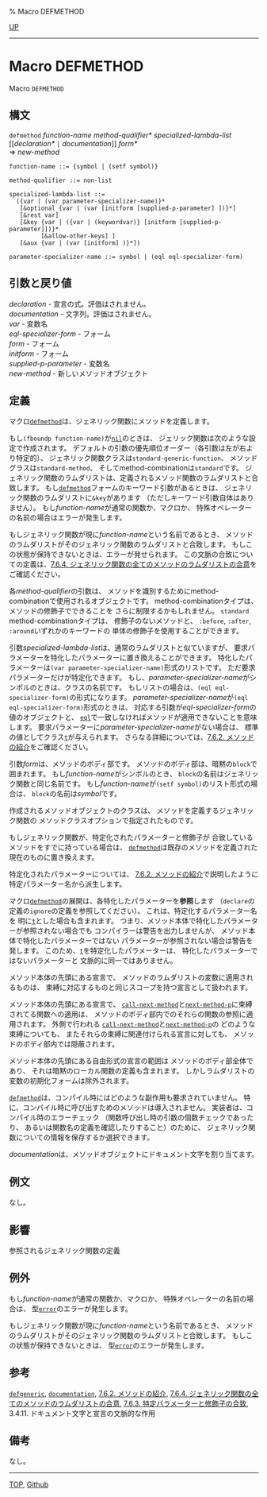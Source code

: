 % Macro DEFMETHOD

[UP](7.7.html)  

---

# Macro DEFMETHOD


Macro `DEFMETHOD`


## 構文

`defmethod` *function-name* *method-qualifier\**
 *specialized-lambda-list* [[*declaration\** `|` *documentation*]] *form\**  
=> *new-method*

```
function-name ::= {symbol | (setf symbol)}

method-qualifier ::= non-list

specialized-lambda-list ::=
  ({var | (var parameter-specializer-name)}*
   [&optional {var | (var [initform [supplied-p-parameter] ])}*]
   [&rest var]
   [&key {var | ({var | (keywordvar)} [initform [supplied-p-parameter]])}*
         [&allow-other-keys] ]
   [&aux {var | (var [initform] )}*])

parameter-specializer-name ::= symbol | (eql eql-specializer-form)
```


## 引数と戻り値

*declaration* - 宣言の式。評価はされません。  
*documentation* - 文字列。評価はされません。  
*var* - 変数名  
*eql-specializer-form* - フォーム  
*form* - フォーム  
*initform* - フォーム  
*supplied-p-parameter* - 変数名  
*new-method* - 新しいメソッドオブジェクト  


## 定義

マクロ[`defmethod`](7.7.defmethod.html)は、ジェネリック関数にメソッドを定義します。

もし`(fboundp function-name)`が[`nil`](5.3.nil-variable.html)のときは、
ジェリック関数は次のような設定で作成されます。
デフォルトの引数の優先順位オーダー（各引数は左が右より特定的）、
ジェネリック関数クラスは`standard-generic-function`、
メソッドグラスは`standard-method`、
そしてmethod-combinationは`standard`です。
ジェネリック関数のラムダリストは、定義されるメソッド関数のラムダリストと合致します。
もし[`defmethod`](7.7.defmethod.html)フォームのキーワード引数があるときは、
ジェネリック関数のラムダリストに`&key`があります
（ただしキーワード引数自体はありません）。
もし*function-name*が通常の関数か、マクロか、
特殊オペレーターの名前の場合はエラーが発生します。

もしジェネリック関数が現に*function-name*という名前であるとき、
メソッドのラムダリストがそのジェネリック関数のラムダリストと合致します。
もしこの状態が保持できないときは、エラーが発せられます。
この文脈の合致についての定義は、[7.6.4. ジェネリック関数の全てのメソッドのラムダリストの合意](7.6.4.html)をご確認ください。

各*method-qualifier*の引数は、
メソッドを識別するためにmethod-combinationで使用されるオブジェクトです。
method-combinationタイプは、メソッドの修飾子でできることを
さらに制限するかもしれません。
`standard` method-combinationタイプは、
修飾子のないメソッドと、
`:before`, `:after`, `:around`いずれかのキーワードの
単体の修飾子を使用することができます。

引数*specialized-lambda-list*は、通常のラムダリストと似ていますが、
要求パラメーターを特化したパラメーターに置き換えることができます。
特化したパラメーターは`(var parameter-specializer-name)`形式のリストです。
ただ要求パラメーターだけが特定化できます。
もし、*parameter-specializer-name*がシンボルのときは、クラスの名前です。
もしリストの場合は、`(eql eql-specializer-form)`の形式になります。
*parameter-specializer-name*が`(eql eql-specializer-form)`形式のときは、
対応する引数が*eql-specializer-form*の値のオブジェクトと、
[`eql`](5.3.eql-function.html)で一致しなければメソッドが適用できないことを意味します。
要求パラメーターに*parameter-specializer-name*がない場合は、
標準の値としてクラス[`t`](4.4.t-system-class.html)が与えられます。
さらなる詳細については、[7.6.2. メソッドの紹介](7.6.2.html)をご確認ください。

引数*form*は、メソッドのボディ部です。
メソッドのボディ部は、暗黙の`block`で囲まれます。
もし*function-name*がシンボルのとき、
`block`の名前はジェネリック関数と同じ名前です。
もし*function-name*が`(setf symbol)`のリスト形式の場合は、
`block`の名前は*symbol*です。

作成されるメソッドオブジェクトのクラスは、
メソッドを定義するジェネリック関数の
メソッドクラスオプションで指定されたものです。

もしジェネリック関数が、特定化されたパラメーターと修飾子が
合致しているメソッドをすでに持っている場合は、
[`defmethod`](7.7.defmethod.html)は既存のメソッドを定義された現在のものに置き換えます。

特定化されたパラメーターについては、
[7.6.2. メソッドの紹介](7.6.2.html)で説明したように特定パラメーター名から派生します。

マクロ[`defmethod`](7.7.defmethod.html)の展開は、各特化したパラメーターを**参照**します
（`declare`の定義の`ignore`の定義を参照してください）。
これは、特定化するパラメーター名を
明に[`t`](4.4.t-system-class.html)とした場合も含まれます。
つまり、メソッド本体で特化したパラメーターが参照されない場合でも
コンパイラーは警告を出力しませんが、
メソッド本体で特化したパラメーターではない
パラメーターが参照されない場合は警告を発します。
このため、[`t`](4.4.t-system-class.html)を特定化したパラメーターは、
特化したパラメーターではないパラメーターと
文脈的に同一ではありません。

メソッド本体の先頭にある宣言で、
メソッドのラムダリストの変数に適用されるものは、
束縛に対応するものと同じスコープを持つ宣言として扱われます。

メソッド本体の先頭にある宣言で、
[`call-next-method`](7.7.call-next-method.html)と[`next-method-p`](7.7.next-method-p.html)に束縛されてる関数への適用は、
メソッドのボディ部内でのそれらの関数の参照に適用されます。
外側で行われる
[`call-next-method`](7.7.call-next-method.html)と[`next-method-p`](7.7.next-method-p.html)の
どのような束縛についても、
またそれらの束縛に関連付けられる宣言に対しても、
メソッドのボディ部内では隠蔽されます。

メソッド本体の先頭にある自由形式の宣言の範囲は
メソッドのボディ部全体であり、
それは暗黙のローカル関数の定義も含まれます。
しかしラムダリストの変数の初期化フォームは除外されます。

[`defmethod`](7.7.defmethod.html)は、コンパイル時にはどのような副作用も要求されていません。
特に、コンパイル時に呼び出すためのメソッドは導入されません。
実装者は、コンパイル時のエラーチェック
（関数呼び出し時の引数の個数チェックであったり、
あるいは関数名の定義を確認したりすること）のために、
ジェネリック関数についての情報を保存するか選択できます。

*documentation*は、メソッドオブジェクトにドキュメント文字を割り当てます。


## 例文

なし。


## 影響

参照されるジェネリック関数の定義


## 例外

もし*function-name*が通常の関数か、マクロか、
特殊オペレーターの名前の場合は、
型[`error`](9.2.error-condition.html)のエラーが発生します。

もしジェネリック関数が現に*function-name*という名前であるとき、
メソッドのラムダリストがそのジェネリック関数のラムダリストと合致します。
もしこの状態が保持できないときは、
型[`error`](9.2.error-condition.html)のエラーが発生します。


## 参考

[`defgeneric`](7.7.defgeneric.html),
[`documentation`](25.2.documentation.html),
[7.6.2. メソッドの紹介](7.6.2.html),
[7.6.4. ジェネリック関数の全てのメソッドのラムダリストの合意](7.6.4.html),
[7.6.3. 特定パラメーターと修飾子の合致](7.6.3.html),
3.4.11. ドキュメント文字と宣言の文脈的な作用


## 備考

なし。


---
[TOP](index.html),  [Github](https://github.com/nptcl/npt-japanese)

